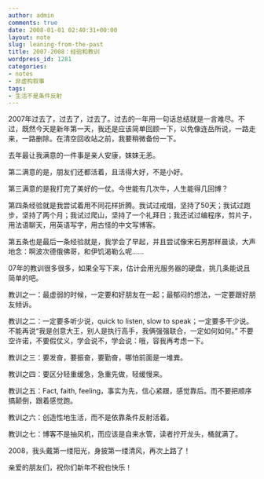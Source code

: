 ```yaml
---
author: admin
comments: true
date: 2008-01-01 02:40:31+00:00
layout: note
slug: leaning-from-the-past
title: 2007-2008：经验和教训
wordpress_id: 1281
categories:
- notes
- 非虚构叙事
tags:
- 生活不是条件反射
---
```


2007年过去了，过去了，过去了。过去的一年用一句话总结就是一言难尽。不过，既然今天是新年第一天，我还是应该简单回顾一下，以免像连岳所说，一路走来，一路删除。在清空回收站之前，我要稍微备份一下。

去年最让我满意的一件事是亲人安康，妹妹无恙。

第二满意的是，朋友们还都活着，且活得大好，不是小好。

第三满意的是我打完了美好的一仗。今世能有几次牛，人生能得几回博？

第四条经验就是我尝试着用不同花样折腾。我试过戒烟，坚持了50天；我试过跑步，坚持了两个月；我试过爬山，坚持了一个礼拜日；我还试过编程序，剪片子，用法语聊天，用英语写字，用古怪的中文写博客。

第五条也是最后一条经验就是，我学会了早起，并且尝试像宋石男那样晨读，大声地念：啊波次德俄佛哥，和伊饥渴勒么呢……

07年的教训很多很多，如果全写下来，估计会用光服务器的硬盘，挑几条能说且简单的吧。

教训之一：最虚弱的时候，一定要和好朋友在一起；最郁闷的想法，一定要跟好朋友倾诉。

教训之二：一定要多听少说，quick to listen, slow to speak；一定要多干少说。不能再说“我是创意大王，别人是执行高手，我俩强强联合，一定如何如何。” 不要空许诺，不要假仗义，学会说不，学会说：哦，容我再考虑一下。

教训之三：要发奋，要振奋，要勤奋，哪怕前面是一堆粪。

教训之四：要区分轻重缓急，急重先做，轻缓慢来。

教训之五：Fact, faith, feeling，事实为先，信心紧跟，感觉靠后。而不要把顺序搞颠倒，跟着感觉跑。

教训之六：创造性地生活，而不是依靠条件反射活着。

教训之七：博客不是抽风机，而应该是自来水管，读者拧开龙头，桶就满了。

2008，我头戴第一缕阳光，身披第一缕清风，再次上路了！

亲爱的朋友们，祝你们新年不祝也快乐！
